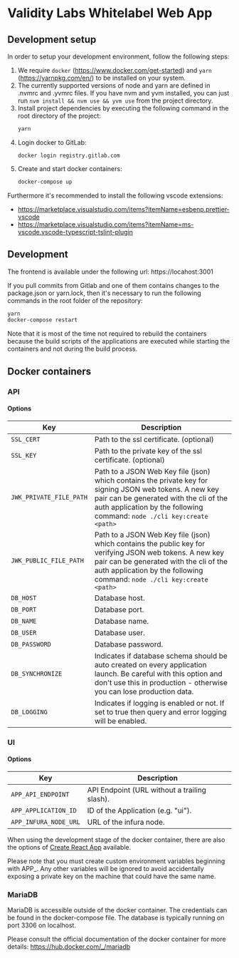 # Validity Labs Whitelabel Web App

## Development setup

In order to setup your development environment, follow the following steps:

1. We require `docker` (https://www.docker.com/get-started) and `yarn` (https://yarnpkg.com/en/) to be installed on your system.
2. The currently supported versions of node and yarn are defined in .nvmrc and .yvmrc files. If you have nvm and yvm installed, you can just run `nvm install && nvm use && yvm use` from the project directory.
3. Install project dependencies by executing the following command in the root directory of the project:
   ```sh
   yarn
   ```
4. Login docker to GitLab:
   ```
   docker login registry.gitlab.com
   ```
5. Create and start docker containers:
   ```sh
   docker-compose up
   ```

Furthermore it's recommended to install the following vscode extensions:

- https://marketplace.visualstudio.com/items?itemName=esbenp.prettier-vscode
- https://marketplace.visualstudio.com/items?itemName=ms-vscode.vscode-typescript-tslint-plugin

## Development

The frontend is available under the following url: https://locahost:3001

If you pull commits from Gitlab and one of them contains changes to the package.json or yarn.lock, then it's necessary to run the following commands in the root folder of the repository:

```sh
yarn
docker-compose restart
```

Note that it is most of the time not required to rebuild the containers because the build scripts of the applications are executed while starting the containers and not during the build process.

## Docker containers

### API

#### Options

| Key                     | Description                                                                                                                                                                                                                   |
| ----------------------- | ----------------------------------------------------------------------------------------------------------------------------------------------------------------------------------------------------------------------------- |
| `SSL_CERT`              | Path to the ssl certificate. (optional)                                                                                                                                                                                       |
| `SSL_KEY`               | Path to the private key of the ssl certificate. (optional)                                                                                                                                                                    |
| `JWK_PRIVATE_FILE_PATH` | Path to a JSON Web Key file (json) which contains the private key for signing JSON web tokens. A new key pair can be generated with the cli of the auth application by the following command: `node ./cli key:create <path>`  |
| `JWK_PUBLIC_FILE_PATH`  | Path to a JSON Web Key file (json) which contains the public key for verifying JSON web tokens. A new key pair can be generated with the cli of the auth application by the following command: `node ./cli key:create <path>` |
| `DB_HOST`               | Database host.                                                                                                                                                                                                                |
| `DB_PORT`               | Database port.                                                                                                                                                                                                                |
| `DB_NAME`               | Database name.                                                                                                                                                                                                                |
| `DB_USER`               | Database user.                                                                                                                                                                                                                |
| `DB_PASSWORD`           | Database password.                                                                                                                                                                                                            |
| `DB_SYNCHRONIZE`        | Indicates if database schema should be auto created on every application launch. Be careful with this option and don't use this in production - otherwise you can lose production data.                                       |
| `DB_LOGGING`            | Indicates if logging is enabled or not. If set to true then query and error logging will be enabled.                                                                                                                          |

### UI

#### Options

| Key                   | Description                                  |
| --------------------- | -------------------------------------------- |
| `APP_API_ENDPOINT`    | API Endpoint (URL without a trailing slash). |
| `APP_APPLICATION_ID`  | ID of the Application (e.g. "ui").           |
| `APP_INFURA_NODE_URL` | URL of the infura node.                      |

When using the development stage of the docker container, there are also the options of [Create React App](https://facebook.github.io/create-react-app/docs/advanced-configuration) available.

Please note that you must create custom environment variables beginning with APP\_. Any other variables will be ignored to avoid accidentally exposing a private key on the machine that could have the same name.

### MariaDB

MariaDB is accessible outside of the docker container. The credentials can be found in the docker-compose file.
The database is typically running on port 3306 on localhost.

Please consult the official documentation of the docker container for more details: https://hub.docker.com/_/mariadb
